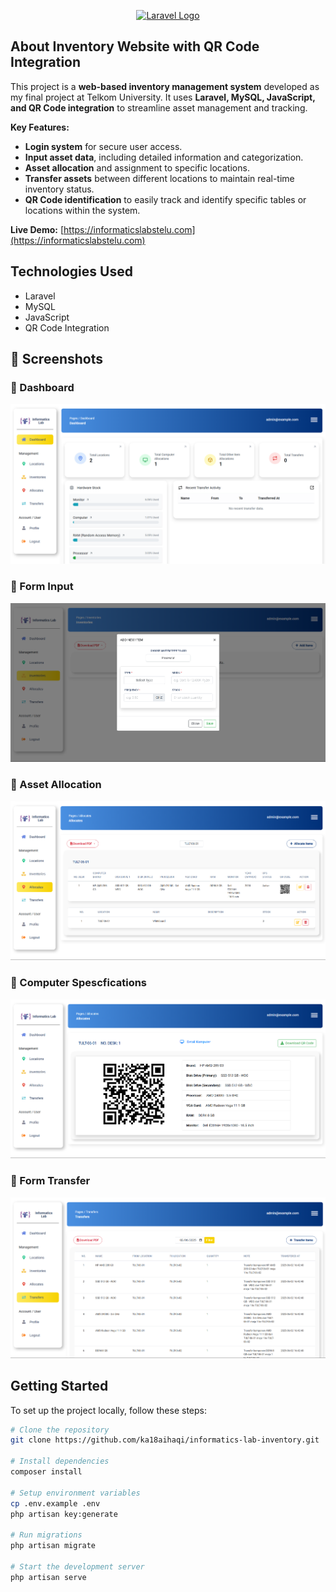 <p align="center">
  <a href="https://laravel.com" target="_blank">
    <img src="https://raw.githubusercontent.com/laravel/art/master/logo-lockup/5%20SVG/2%20CMYK/1%20Full%20Color/laravel-logolockup-cmyk-red.svg" width="400" alt="Laravel Logo">
  </a>
</p>

## About Inventory Website with QR Code Integration

This project is a **web-based inventory management system** developed as my final project at Telkom University. It uses **Laravel, MySQL, JavaScript, and QR Code integration** to streamline asset management and tracking.

**Key Features:**
- **Login system** for secure user access.
- **Input asset data**, including detailed information and categorization.
- **Asset allocation** and assignment to specific locations.
- **Transfer assets** between different locations to maintain real-time inventory status.
- **QR Code identification** to easily track and identify specific tables or locations within the system.

**Live Demo:** [https://informaticslabstelu.com](https://informaticslabstelu.com)

## Technologies Used

- Laravel
- MySQL
- JavaScript
- QR Code Integration

## 📸 Screenshots

### 🧾 Dashboard
![Dashboard](screenshots/dashboard.png)

### 📝 Form Input
![Form Input](screenshots/form-input.png)

### 📄 Asset Allocation
![Export PDF](screenshots/asset-allocation.png)

### 📄 Computer Spescfications
![Export PDF](screenshots/computer-specifications.png)

### 📄 Form Transfer
![Export PDF](screenshots/form-transfer.png)

## Getting Started

To set up the project locally, follow these steps:

```bash
# Clone the repository
git clone https://github.com/ka18aihaqi/informatics-lab-inventory.git

# Install dependencies
composer install

# Setup environment variables
cp .env.example .env
php artisan key:generate

# Run migrations
php artisan migrate

# Start the development server
php artisan serve
